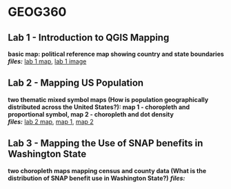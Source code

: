 # GEOG360

## Lab 1 - Introduction to QGIS Mapping  
**basic map: political reference map showing country and state boundaries**  
***files:*** [lab 1 map](lab1.qgs), [lab 1 image](lab1.png)

## Lab 2 - Mapping US Population
**two thematic mixed symbol maps (How is population geographically distributed across the United States?): map 1 - choropleth and proportional symbol, map 2 - choropleth and dot density**  
***files:*** [lab 2 map](lab2.qgs), [map 1](lab2map1.png), [map 2](lab2map2.png)

## Lab 3 - Mapping the Use of SNAP benefits in Washington State
**two choropleth maps mapping census and county data (What is the distribution of SNAP benefit use in Washington State?)**
***files:***
